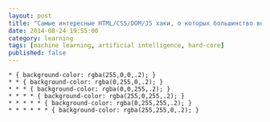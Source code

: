 ```yaml
---
layout: post
title: "Самые интересные HTML/CSS/DOM/JS хаки, о которых большинство веб-разработчиков не знают"
date: 2014-08-24 19:55:00
category: learning
tags: [machine learning, artificial intelligence, hard-core]
published: false
---
```


    * { background-color: rgba(255,0,0,.2); }
    * * { background-color: rgba(0,255,0,.2); }
    * * * { background-color: rgba(0,0,255,.2); }
    * * * * { background-color: rgba(255,0,255,.2); }
    * * * * * { background-color: rgba(0,255,255,.2); }
    * * * * * * { background-color: rgba(255,255,0,.2); }